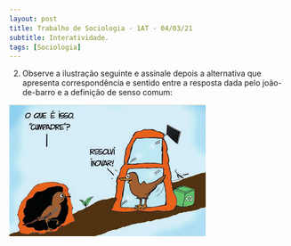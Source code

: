 ```yaml
---
layout: post
title: Trabalho de Sociologia - 1AT - 04/03/21
subtitle: Interatividade.
tags: [Sociologia]
---
```


2) Observe a ilustração seguinte e assinale depois 
a alternativa que apresenta correspondência e 
sentido entre a resposta dada pelo joão-de-barro 
e a definição de senso comum:

![](/assets/john-of-barro.png)
